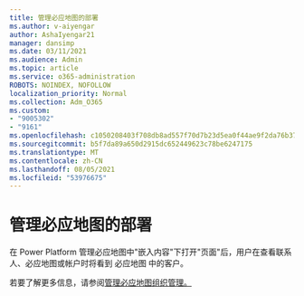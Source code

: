 ```yaml
---
title: 管理必应地图的部署
ms.author: v-aiyengar
author: AshaIyengar21
manager: dansimp
ms.date: 03/11/2021
ms.audience: Admin
ms.topic: article
ms.service: o365-administration
ROBOTS: NOINDEX, NOFOLLOW
localization_priority: Normal
ms.collection: Adm_O365
ms.custom:
- "9005302"
- "9161"
ms.openlocfilehash: c1050208403f708db8ad557f70d7b23d5ea0f44ae9f2da76b37ead2b9b90436e
ms.sourcegitcommit: b5f7da89a650d2915dc652449623c78be6247175
ms.translationtype: MT
ms.contentlocale: zh-CN
ms.lasthandoff: 08/05/2021
ms.locfileid: "53976675"
---
```

# <a name="manage-bing-maps-for-your-organization"></a>管理必应地图的部署

在 Power Platform 管理必应地图中"嵌入内容"下打开"页面"后，用户在查看联系人、必应地图或帐户时将看到 必应地图 中的客户。

若要了解更多信息，请参阅[管理必应地图组织管理。](https://go.microsoft.com/fwlink/?linkid=2152757)